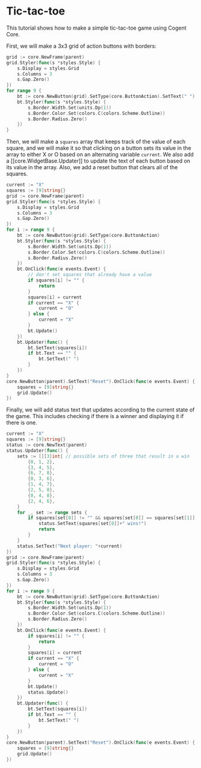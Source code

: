 # Tic-tac-toe

This tutorial shows how to make a simple tic-tac-toe game using Cogent Core.

First, we will make a 3x3 grid of action buttons with borders:

```Go
grid := core.NewFrame(parent)
grid.Styler(func(s *styles.Style) {
    s.Display = styles.Grid
    s.Columns = 3
    s.Gap.Zero()
})
for range 9 {
    bt := core.NewButton(grid).SetType(core.ButtonAction).SetText(" ")
    bt.Styler(func(s *styles.Style) {
        s.Border.Width.Set(units.Dp(1))
        s.Border.Color.Set(colors.C(colors.Scheme.Outline))
        s.Border.Radius.Zero()
    })
}
```

Then, we will make a `squares` array that keeps track of the value of each square, and we will make it so that clicking on a button sets its value in the array to either X or O based on an alternating variable `current`. We also add a [[core.WidgetBase.Updater]] to update the text of each button based on its value in the array. Also, we add a reset button that clears all of the squares.

```Go
current := "X"
squares := [9]string{}
grid := core.NewFrame(parent)
grid.Styler(func(s *styles.Style) {
    s.Display = styles.Grid
    s.Columns = 3
    s.Gap.Zero()
})
for i := range 9 {
    bt := core.NewButton(grid).SetType(core.ButtonAction)
    bt.Styler(func(s *styles.Style) {
        s.Border.Width.Set(units.Dp(1))
        s.Border.Color.Set(colors.C(colors.Scheme.Outline))
        s.Border.Radius.Zero()
    })
    bt.OnClick(func(e events.Event) {
        // don't set squares that already have a value
        if squares[i] != "" {
            return
        }
        squares[i] = current
        if current == "X" {
            current = "O"
        } else {
            current = "X"
        }
        bt.Update()
    })
    bt.Updater(func() {
        bt.SetText(squares[i])
        if bt.Text == "" {
            bt.SetText(" ")
        }
    })
}
core.NewButton(parent).SetText("Reset").OnClick(func(e events.Event) {
    squares = [9]string{}
    grid.Update()
})
```

Finally, we will add status text that updates according to the current state of the game. This includes checking if there is a winner and displaying it if there is one.

```Go
current := "X"
squares := [9]string{}
status := core.NewText(parent)
status.Updater(func() {
    sets := [][3]int{ // possible sets of three that result in a win
        {0, 1, 2},
        {3, 4, 5},
        {6, 7, 8},
        {0, 3, 6},
        {1, 4, 7},
        {2, 5, 8},
        {0, 4, 8},
        {2, 4, 6},
    }
    for _, set := range sets {
        if squares[set[0]] != "" && squares[set[0]] == squares[set[1]] && squares[set[0]] == squares[set[2]] {
            status.SetText(squares[set[0]]+" wins!")
            return
        }
    }
    status.SetText("Next player: "+current)
})
grid := core.NewFrame(parent)
grid.Styler(func(s *styles.Style) {
    s.Display = styles.Grid
    s.Columns = 3
    s.Gap.Zero()
})
for i := range 9 {
    bt := core.NewButton(grid).SetType(core.ButtonAction)
    bt.Styler(func(s *styles.Style) {
        s.Border.Width.Set(units.Dp(1))
        s.Border.Color.Set(colors.C(colors.Scheme.Outline))
        s.Border.Radius.Zero()
    })
    bt.OnClick(func(e events.Event) {
        if squares[i] != "" {
            return
        }
        squares[i] = current
        if current == "X" {
            current = "O"
        } else {
            current = "X"
        }
        bt.Update()
        status.Update()
    })
    bt.Updater(func() {
        bt.SetText(squares[i])
        if bt.Text == "" {
            bt.SetText(" ")
        }
    })
}
core.NewButton(parent).SetText("Reset").OnClick(func(e events.Event) {
    squares = [9]string{}
    grid.Update()
})
```
